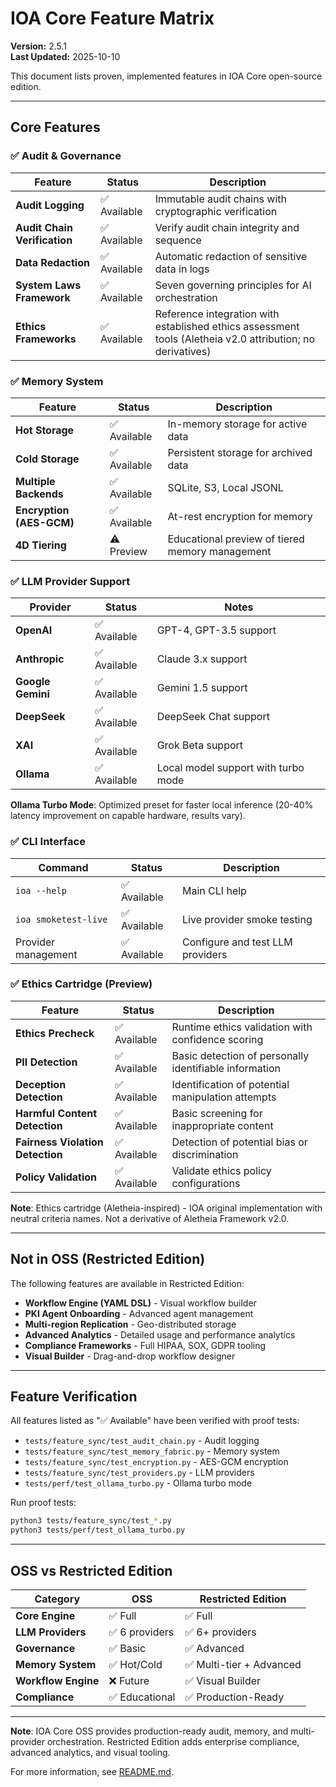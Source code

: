 # IOA Core Feature Matrix

**Version:** 2.5.1  
**Last Updated:** 2025-10-10

This document lists proven, implemented features in IOA Core open-source edition.

---

## Core Features

### ✅ Audit & Governance

| Feature | Status | Description |
|---------|--------|-------------|
| **Audit Logging** | ✅ Available | Immutable audit chains with cryptographic verification |
| **Audit Chain Verification** | ✅ Available | Verify audit chain integrity and sequence |
| **Data Redaction** | ✅ Available | Automatic redaction of sensitive data in logs |
| **System Laws Framework** | ✅ Available | Seven governing principles for AI orchestration |
| **Ethics Frameworks** | ✅ Available | Reference integration with established ethics assessment tools (Aletheia v2.0 attribution; no derivatives) |

### ✅ Memory System

| Feature | Status | Description |
|---------|--------|-------------|
| **Hot Storage** | ✅ Available | In-memory storage for active data |
| **Cold Storage** | ✅ Available | Persistent storage for archived data |
| **Multiple Backends** | ✅ Available | SQLite, S3, Local JSONL |
| **Encryption (AES-GCM)** | ✅ Available | At-rest encryption for memory |
| **4D Tiering** | ⚠️ Preview | Educational preview of tiered memory management |

### ✅ LLM Provider Support

| Provider | Status | Notes |
|----------|--------|-------|
| **OpenAI** | ✅ Available | GPT-4, GPT-3.5 support |
| **Anthropic** | ✅ Available | Claude 3.x support |
| **Google Gemini** | ✅ Available | Gemini 1.5 support |
| **DeepSeek** | ✅ Available | DeepSeek Chat support |
| **XAI** | ✅ Available | Grok Beta support |
| **Ollama** | ✅ Available | Local model support with turbo mode |

**Ollama Turbo Mode**: Optimized preset for faster local inference (20-40% latency improvement on capable hardware, results vary).

### ✅ CLI Interface

| Command | Status | Description |
|---------|--------|-------------|
| `ioa --help` | ✅ Available | Main CLI help |
| `ioa smoketest-live` | ✅ Available | Live provider smoke testing |
| Provider management | ✅ Available | Configure and test LLM providers |

### ✅ Ethics Cartridge (Preview)

| Feature | Status | Description |
|---------|--------|-------------|
| **Ethics Precheck** | ✅ Available | Runtime ethics validation with confidence scoring |
| **PII Detection** | ✅ Available | Basic detection of personally identifiable information |
| **Deception Detection** | ✅ Available | Identification of potential manipulation attempts |
| **Harmful Content Detection** | ✅ Available | Basic screening for inappropriate content |
| **Fairness Violation Detection** | ✅ Available | Detection of potential bias or discrimination |
| **Policy Validation** | ✅ Available | Validate ethics policy configurations |

**Note**: Ethics cartridge (Aletheia-inspired) - IOA original implementation with neutral criteria names. Not a derivative of Aletheia Framework v2.0.

---

## Not in OSS (Restricted Edition)

The following features are available in Restricted Edition:

- **Workflow Engine (YAML DSL)** - Visual workflow builder
- **PKI Agent Onboarding** - Advanced agent management
- **Multi-region Replication** - Geo-distributed storage
- **Advanced Analytics** - Detailed usage and performance analytics
- **Compliance Frameworks** - Full HIPAA, SOX, GDPR tooling
- **Visual Builder** - Drag-and-drop workflow designer

---

## Feature Verification

All features listed as "✅ Available" have been verified with proof tests:

- `tests/feature_sync/test_audit_chain.py` - Audit logging
- `tests/feature_sync/test_memory_fabric.py` - Memory system
- `tests/feature_sync/test_encryption.py` - AES-GCM encryption
- `tests/feature_sync/test_providers.py` - LLM providers
- `tests/perf/test_ollama_turbo.py` - Ollama turbo mode

Run proof tests:
```bash
python3 tests/feature_sync/test_*.py
python3 tests/perf/test_ollama_turbo.py
```

---

## OSS vs Restricted Edition

| Category | OSS | Restricted Edition |
|----------|-----|-------------------|
| **Core Engine** | ✅ Full | ✅ Full |
| **LLM Providers** | ✅ 6 providers | ✅ 6+ providers |
| **Governance** | ✅ Basic | ✅ Advanced |
| **Memory System** | ✅ Hot/Cold | ✅ Multi-tier + Advanced |
| **Workflow Engine** | ❌ Future | ✅ Visual Builder |
| **Compliance** | ✅ Educational | ✅ Production-Ready |

---

**Note**: IOA Core OSS provides production-ready audit, memory, and multi-provider orchestration. Restricted Edition adds enterprise compliance, advanced analytics, and visual tooling.

For more information, see [README.md](README.md).
